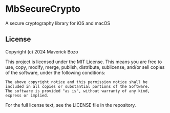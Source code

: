 # MbSecureCrypto

A secure cryptography library for iOS and macOS

## License

Copyright (c) 2024 Maverick Bozo

This project is licensed under the MIT License. This means you are free to use, copy, modify, merge, publish, distribute, sublicense, and/or sell copies of the software, under the following conditions:

    The above copyright notice and this permission notice shall be included in all copies or substantial portions of the Software.
    The software is provided "as is", without warranty of any kind, express or implied.

For the full license text, see the LICENSE file in the repository.
